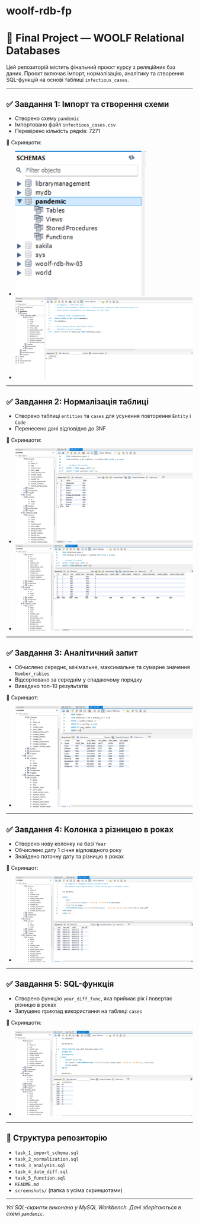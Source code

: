 # woolf-rdb-fp

# 🦠 Final Project — WOOLF Relational Databases

Цей репозиторій містить фінальний проєкт курсу з реляційних баз даних. Проєкт включає імпорт, нормалізацію, аналітику та створення SQL-функцій на основі таблиці `infectious_cases`.

---

## ✅ Завдання 1: Імпорт та створення схеми

- Створено схему `pandemic`
- Імпортовано файл `infectious_cases.csv`
- Перевірено кількість рядків: 7271

📸 Скриншоти:
- ![screenshot_1_schema_created](./screenshots/screenshot_1_schema_created.png)
- ![screenshot_1_data_imported](./screenshots/screenshot_1_data_imported.png)

---

## ✅ Завдання 2: Нормалізація таблиці

- Створено таблиці `entities` та `cases` для усунення повторення `Entity` і `Code`
- Перенесено дані відповідно до 3NF

📸 Скриншоти:
- ![screenshot_2_entities_structure](./screenshots/screenshot_2_entities_structure.png)
- ![screenshot_2_cases_structure](./screenshots/screenshot_2_cases_structure.png)

---

## ✅ Завдання 3: Аналітичний запит

- Обчислено середнє, мінімальне, максимальне та сумарне значення `Number_rabies`
- Відсортовано за середнім у спадаючому порядку
- Виведено топ-10 результатів

📸 Скриншот:
- ![screenshot_3_rabies_analysis_result](./screenshots/screenshot_3_rabies_analysis_result.png)

---

## ✅ Завдання 4: Колонка з різницею в роках

- Створено нову колонку на базі `Year`
- Обчислено дату 1 січня відповідного року
- Знайдено поточну дату та різницю в роках

📸 Скриншот:
- ![screenshot_4_year_difference_preview](./screenshots/screenshot_4_year_difference_preview.png)

---

## ✅ Завдання 5: SQL-функція

- Створено функцію `year_diff_func`, яка приймає рік і повертає різницю в роках
- Запущено приклад використання на таблиці `cases`

📸 Скриншоти:
- ![screenshot_5_function_result](./screenshots/screenshot_5_function_result.png)

---

## 📁 Структура репозиторію

- `task_1_import_schema.sql`
- `task_2_normalization.sql`
- `task_3_analysis.sql`
- `task_4_date_diff.sql`
- `task_5_function.sql`
- `README.md`
- `screenshots/` (папка з усіма скриншотами)

---

_Усі SQL-скрипти виконано у MySQL Workbench. Дані зберігаються в схемі `pandemic`._